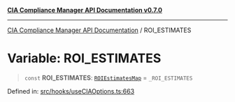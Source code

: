 [**CIA Compliance Manager API Documentation v0.7.0**](../README.md)

***

[CIA Compliance Manager API Documentation](../globals.md) / ROI\_ESTIMATES

# Variable: ROI\_ESTIMATES

> `const` **ROI\_ESTIMATES**: [`ROIEstimatesMap`](../type-aliases/ROIEstimatesMap.md) = `_ROI_ESTIMATES`

Defined in: [src/hooks/useCIAOptions.ts:663](https://github.com/Hack23/cia-compliance-manager/blob/main/src/hooks/useCIAOptions.ts#L663)
